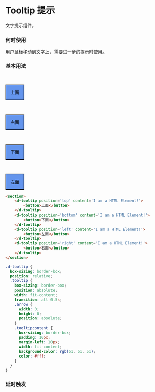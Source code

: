 # Tooltip 提示

文字提示组件。

### 何时使用

用户鼠标移动到文字上，需要进一步的提示时使用。

### 基本用法

<d-tooltip position='top' content='I am a HTML Element!'><button style="height: 50px; width: 60px; background: cornflowerblue; margin-top: 30px;">上面</button></d-tooltip>

<d-tooltip position='right' content='I am a HTML Element!'><button style="height: 50px; width: 60px; background: cornflowerblue; margin-top: 30px;">右面</button></d-tooltip>

<d-tooltip position='bottom' content='I am a HTML Element!'><button style="height: 50px; width: 60px; background: cornflowerblue; margin-top: 30px;">下面</button></d-tooltip>

<d-tooltip position='left' content='I am a HTML Element!'><button style="height: 50px; width: 60px; background: cornflowerblue; margin-top: 30px;">左面</button></d-tooltip>

```html
<section>
    <d-tooltip position='top' content='I am a HTML Element!'>
        <button>上面</button>
    </d-tooltip>
    <d-tooltip position='bottom' content='I am a HTML Element!'>
        <button>下面</button>
    </d-tooltip>
    <d-tooltip position='left' content='I am a HTML Element!'>
        <button>左面</button>
    </d-tooltip>
    <d-tooltip position='right' content='I am a HTML Element!'>
        <button>右面</button>
    </d-tooltip>
</section>
```

```scss
.d-tooltip {
  box-sizing: border-box;
  position: relative;
  .tooltip {
    box-sizing: border-box;
    position: absolute;
    width: fit-content;
    transition: all 0.5s;
    .arrow {
      width: 0;
      height: 0;
      position: absolute;
    }
    .tooltipcontent {
      box-sizing: border-box;
      padding: 10px;
      margin-left: 10px;
      width: fit-content;
      background-color: rgb(51, 51, 51);
      color: #fff;
    }
  }
}
```

### 延时触发

